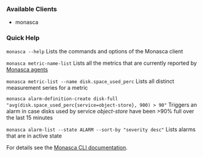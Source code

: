 ### Available Clients
* monasca

### Quick Help
`monasca --help`
Lists the commands and options of the Monasca client

`monasca metric-name-list`
Lists all the metrics that are currently reported by [Monasca agents](https://github.com/sapcc/monasca-agent/blob/master/README.rst)  

`monasca metric-list --name disk.space_used_perc`
Lists all distinct measurement series for a metric

`monasca alarm-definition-create disk-full "avg(disk.space_used_perc{service=object-store}, 900) > 90"`
Triggers an alarm in case disks used by service *object-store* have been >90% full over the last 15 minutes 

`monasca alarm-list --state ALARM --sort-by "severity desc"`
Lists alarms that are in active state

For details see the [Monasca CLI documentation](https://github.com/sapcc/python-monascaclient/blob/master/README.rst#command-line-api).

